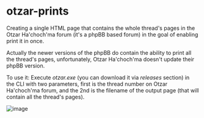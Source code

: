 # otzar-prints
Creating a single HTML page that contains the whole thread's pages in the Otzar Ha'choch'ma forum (it's a phpBB based forum) in the goal of enabling print it in once.

Actually the newer versions of the phpBB do contain the ability to print all the thread's pages, unfortunately, Otzar Ha'choch'ma doesn't update their phpBB version.

To use it: Execute _otzar.exe_ (you can download it via _releases_ section) in the CLI with two parameters, first is the thread number on Otzar Ha'choch'ma forum, and the 2nd is the filename of the output page (that will contain all the thread's pages). 

![image](https://user-images.githubusercontent.com/42445612/61799158-470b5180-ae33-11e9-9089-2a2ee0abae38.png)
